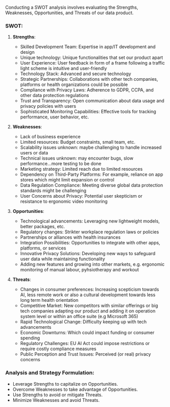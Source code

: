 Conducting a SWOT analysis involves evaluating the Strengths, Weaknesses, Opportunities, and Threats 
of our data product.


### SWOT: 

1. **Strengths**:  
   - Skilled Development Team: Expertise in app/IT development and design
   - Unique technology: Unique functionalities that set our product apart
   - User Experience: User feedback in form of a frame following a traffic light scheme is intuitive and user-friendly
   - Technology Stack: Advanced and secure technology
   - Strategic Partnerships: Collaborations with other tech companies, platforms or health organizations could be possible
   - Compliance with Privacy Laws: Adherence to GDPR, CCPA, and other data protection regulations
   - Trust and Transparency: Open communication about data usage and privacy policies with users
   - Sophisticated Monitoring Capabilities: Effective tools for tracking performance, user behavior, etc.

2. **Weaknesses**: 
   - Lack of business experience
   - Limited resources: Budget constraints, small team, etc.
   - Scalability issues unknown: maybe challenging to handle increased users or data
   - Technical issues unknown: may encounter bugs, slow performance...more testing to be done
   - Marketing strategy: Limited reach due to limited resources
   - Dependency on Third-Party Platforms: For example, reliance on app stores which might limit expansion or control
   - Data Regulation Compliance: Meeting diverse global data protection standards might be challenging
   - User Concerns about Privacy: Potential user skepticism or resistance to ergonomic video monitoring 

3. **Opportunities**: 
   - Technological advancements: Leveraging new lightweight models, better packages, etc.
   - Regulatory changes: Strikter workplace regulation laws or policies
   - Partnerships or alliances with health insurances
   - Integration Possibilities: Opportunities to integrate with other apps, platforms, or services
   - Innovative Privacy Solutions: Developing new ways to safeguard user data while maintaining functionality
   - Adding new features and growing into other markets, e.g. ergonomic monitoring of manual labour, pyhsiotherapy and workout

4. **Threats**: 
   - Changes in consumer preferences: Increasing scepticism towards AI, less remote work or also a cultural development towards less long term health orientation
   - Competitive Market: New competitors with similar offerings or big tech companies adapting our product and adding it on operation system level or within an office suite (e.g Microsoft 365)
   - Rapid Technological Change: Difficulty keeping up with tech advancements
   - Economic Downturns: Which could impact funding or consumer spending
   - Regulatory Challenges: EU AI Act could impose restrictions or require costly compliance measures
   - Public Perception and Trust Issues: Perceived (or real) privacy concerns


### Analysis and Strategy Formulation:
   - Leverage Strengths to capitalize on Opportunities.
   - Overcome Weaknesses to take advantage of Opportunities.
   - Use Strengths to avoid or mitigate Threats.
   - Minimize Weaknesses and avoid Threats.


